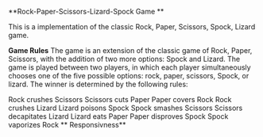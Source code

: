 **Rock-Paper-Scissors-Lizard-Spock Game **

This is a implementation of the classic Rock, Paper, Scissors, Spock, Lizard game.

**Game Rules**
The game is an extension of the classic game of Rock, Paper, Scissors, with the addition of two more options: Spock and Lizard. The game is played between two players, in which each player simultaneously chooses one of the five possible options: rock, paper, scissors, Spock, or lizard. The winner is determined by the following rules:

Rock crushes Scissors
Scissors cuts Paper
Paper covers Rock
Rock crushes Lizard
Lizard poisons Spock
Spock smashes Scissors
Scissors decapitates Lizard
Lizard eats Paper
Paper disproves Spock
Spock vaporizes Rock
**
Responsivness**
